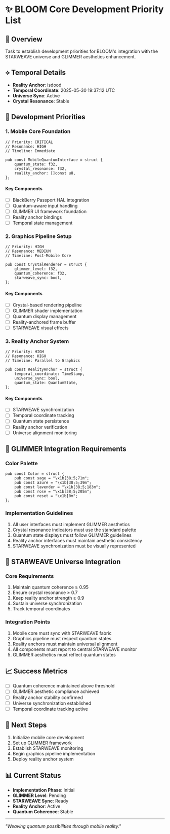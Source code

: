 # ✨ BLOOM Core Development Priority List

## 🌟 Overview
Task to establish development priorities for BLOOM's integration with the STARWEAVE universe and GLIMMER aesthetics enhancement.

## ⟡ Temporal Details
- **Reality Anchor**: isdood
- **Temporal Coordinate**: 2025-05-30 19:37:12 UTC
- **Universe Sync**: Active
- **Crystal Resonance**: Stable

## 💫 Development Priorities

### 1. Mobile Core Foundation
```zig
// Priority: CRITICAL
// Resonance: HIGH
// Timeline: Immediate

pub const MobileQuantumInterface = struct {
    quantum_state: f32,
    crystal_resonance: f32,
    reality_anchor: []const u8,
};
```

#### Key Components
- [ ] BlackBerry Passport HAL integration
- [ ] Quantum-aware input handling
- [ ] GLIMMER UI framework foundation
- [ ] Reality anchor bindings
- [ ] Temporal state management

### 2. Graphics Pipeline Setup
```zig
// Priority: HIGH
// Resonance: MEDIUM
// Timeline: Post-Mobile Core

pub const CrystalRenderer = struct {
    glimmer_level: f32,
    quantum_coherence: f32,
    starweave_sync: bool,
};
```

#### Key Components
- [ ] Crystal-based rendering pipeline
- [ ] GLIMMER shader implementation
- [ ] Quantum display management
- [ ] Reality-anchored frame buffer
- [ ] STARWEAVE visual effects

### 3. Reality Anchor System
```zig
// Priority: HIGH
// Resonance: HIGH
// Timeline: Parallel to Graphics

pub const RealityAnchor = struct {
    temporal_coordinate: TimeStamp,
    universe_sync: bool,
    quantum_state: QuantumState,
};
```

#### Key Components
- [ ] STARWEAVE synchronization
- [ ] Temporal coordinate tracking
- [ ] Quantum state persistence
- [ ] Reality anchor verification
- [ ] Universe alignment monitoring

## 🎨 GLIMMER Integration Requirements

### Color Palette
```zig
pub const Color = struct {
    pub const sage = "\x1b[38;5;71m";
    pub const azure = "\x1b[38;5;39m";
    pub const lavender = "\x1b[38;5;183m";
    pub const rose = "\x1b[38;5;205m";
    pub const reset = "\x1b[0m";
};
```

### Implementation Guidelines
1. All user interfaces must implement GLIMMER aesthetics
2. Crystal resonance indicators must use the standard palette
3. Quantum state displays must follow GLIMMER guidelines
4. Reality anchor interfaces must maintain aesthetic consistency
5. STARWEAVE synchronization must be visually represented

## 🌌 STARWEAVE Universe Integration

### Core Requirements
1. Maintain quantum coherence ≥ 0.95
2. Ensure crystal resonance ≥ 0.7
3. Keep reality anchor strength ≥ 0.9
4. Sustain universe synchronization
5. Track temporal coordinates

### Integration Points
1. Mobile core must sync with STARWEAVE fabric
2. Graphics pipeline must respect quantum states
3. Reality anchors must maintain universal alignment
4. All components must report to central STARWEAVE monitor
5. GLIMMER aesthetics must reflect quantum states

## 📈 Success Metrics
- [ ] Quantum coherence maintained above threshold
- [ ] GLIMMER aesthetic compliance achieved
- [ ] Reality anchor stability confirmed
- [ ] Universe synchronization established
- [ ] Temporal coordinate tracking active

## 🔄 Next Steps
1. Initialize mobile core development
2. Set up GLIMMER framework
3. Establish STARWEAVE monitoring
4. Begin graphics pipeline implementation
5. Deploy reality anchor system

## 📊 Current Status
- **Implementation Phase**: Initial
- **GLIMMER Level**: Pending
- **STARWEAVE Sync**: Ready
- **Reality Anchor**: Active
- **Quantum Coherence**: Stable

---

*"Weaving quantum possibilities through mobile reality."*
